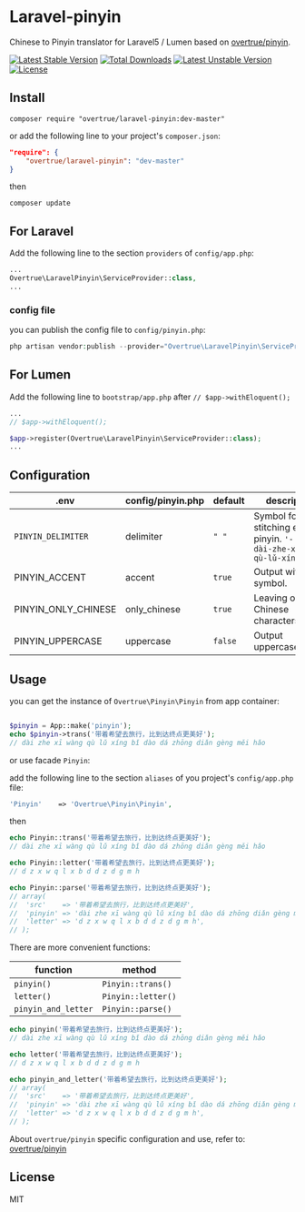 # Laravel-pinyin

Chinese to Pinyin translator for Laravel5 / Lumen based on [overtrue/pinyin](https://github.com/overtrue/pinyin).

[![Latest Stable Version](https://poser.pugx.org/overtrue/laravel-pinyin/v/stable.svg)](https://packagist.org/packages/overtrue/laravel-pinyin) [![Total Downloads](https://poser.pugx.org/overtrue/laravel-pinyin/downloads.svg)](https://packagist.org/packages/overtrue/laravel-pinyin) [![Latest Unstable Version](https://poser.pugx.org/overtrue/laravel-pinyin/v/unstable.svg)](https://packagist.org/packages/overtrue/laravel-pinyin) [![License](https://poser.pugx.org/overtrue/laravel-pinyin/license.svg)](https://packagist.org/packages/overtrue/laravel-pinyin)

## Install

```shell
composer require "overtrue/laravel-pinyin:dev-master"
```

or add the following line to your project's `composer.json`:

```json
"require": {
    "overtrue/laravel-pinyin": "dev-master"
}
```
then

```shell
composer update
```

## For Laravel

Add the following line to the section `providers` of `config/app.php`:

```php
...
Overtrue\LaravelPinyin\ServiceProvider::class,
...
```

### config file

you can publish the config file to `config/pinyin.php`:

```php
php artisan vendor:publish --provider="Overtrue\LaravelPinyin\ServiceProvider" --tag="config"
```

## For Lumen

Add the following line to `bootstrap/app.php` after `// $app->withEloquent();`

```php
...
// $app->withEloquent();

$app->register(Overtrue\LaravelPinyin\ServiceProvider::class);
...
```

## Configuration

| .env | config/pinyin.php | default | description |
| --- | --- | --- | --- |
| `PINYIN_DELIMITER` | delimiter | `" "` | Symbol for stitching each pinyin. `'-' =>  dài-zhe-xī-wàng-qù-lǔ-xíng` |
| PINYIN_ACCENT | accent | `true` | Output with tone symbol. |
| PINYIN_ONLY_CHINESE | only_chinese | `true` | Leaving only the Chinese characters. |
| PINYIN_UPPERCASE | uppercase | `false` | Output uppercase(letter) |


## Usage

you can get the instance of `Overtrue\Pinyin\Pinyin` from app container:

```php

$pinyin = App::make('pinyin');
echo $pinyin->trans('带着希望去旅行，比到达终点更美好');
// dài zhe xī wàng qù lǔ xíng bǐ dào dá zhōng diǎn gèng měi hǎo
```

or use facade `Pinyin`:

add the following line to the section `aliases` of you project's `config/app.php` file:

```php
'Pinyin'    => 'Overtrue\Pinyin\Pinyin',
```

then

```php
echo Pinyin::trans('带着希望去旅行，比到达终点更美好');
// dài zhe xī wàng qù lǔ xíng bǐ dào dá zhōng diǎn gèng měi hǎo

echo Pinyin::letter('带着希望去旅行，比到达终点更美好');
// d z x w q l x b d d z d g m h

echo Pinyin::parse('带着希望去旅行，比到达终点更美好');
// array(
//  'src'    => '带着希望去旅行，比到达终点更美好',
//  'pinyin' => 'dài zhe xī wàng qù lǔ xíng bǐ dào dá zhōng diǎn gèng měi hǎo',
//  'letter' => 'd z x w q l x b d d z d g m h',
// );
```

There are more convenient functions:

|  function      | method                                                |
| -------------  | --------------------------------------------------- |
| `pinyin()`     | `Pinyin::trans()`                              |
| `letter()`     | `Pinyin::letter()`                                        |
| `pinyin_and_letter` | `Pinyin::parse()`                         |

```php
echo pinyin('带着希望去旅行，比到达终点更美好');
// dài zhe xī wàng qù lǔ xíng bǐ dào dá zhōng diǎn gèng měi hǎo

echo letter('带着希望去旅行，比到达终点更美好');
// d z x w q l x b d d z d g m h

echo pinyin_and_letter('带着希望去旅行，比到达终点更美好');
// array(
//  'src'    => '带着希望去旅行，比到达终点更美好',
//  'pinyin' => 'dài zhe xī wàng qù lǔ xíng bǐ dào dá zhōng diǎn gèng měi hǎo',
//  'letter' => 'd z x w q l x b d d z d g m h',
// );
```

About `overtrue/pinyin` specific configuration and use, refer to: [overtrue/pinyin](https://github.com/overtrue/pinyin)

## License

MIT

